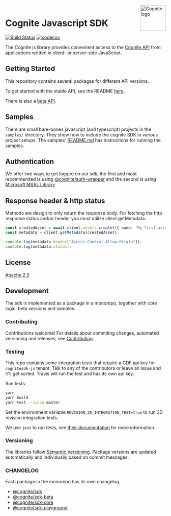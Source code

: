 <a href="https://cognite.com/">
    <img src="./cognite_logo.png" alt="Cognite logo" title="Cognite" align="right" height="80" />
</a>

Cognite Javascript SDK
======================
[![Build Status](https://travis-ci.org/cognitedata/cognite-sdk-js.svg?branch=master)](https://travis-ci.org/cognitedata/cognite-sdk-js)
[![codecov](https://codecov.io/gh/cognitedata/cognite-sdk-js/branch/master/graph/badge.svg)](https://codecov.io/gh/cognitedata/cognite-sdk-js)

The Cognite js library provides convenient access to the [Cognite API](https://doc.cognitedata.com/dev/) from
applications written in client- or server-side JavaScript.

## Getting Started

This repository contains several packages for different API versions.

To get started with the stable API, see the README [here](./packages/stable/README.md).

There is also a [beta API](./packages/beta/README.md).

## Samples

There are small bare-bones javascript (and typescript) projects in the `samples/` directory.
They show how to include the cognite SDK in various project setups.
The samples' [README.md](./samples/README.md) has instructions for running the samples.

## Authentication

We offer two ways to get logged on our sdk, the first and most recommended is using [@cognite/auth-wrapper](./guides/auth-wrapper.md)
and the second is using [Microsoft MSAL Library](./guides/auth-wrapper.md)
## Response header & http status

Methods are design to only return the response body. For fetching the http response status and/or header you must utilize client.getMetadata:

```ts
const createdAsset = await client.assets.create([{ name: 'My first asset' }]);
const metadata = client.getMetadata(createdAsset);

console.log(metadata.header["Access-Control-Allow-Origin"]);
console.log(metadata.status);
```

## License

[Apache 2.0](https://www.apache.org/licenses/LICENSE-2.0)

## Development

The sdk is implemented as a package in a monorepo, together with core logic, beta versions and samples.

### Contributing

Contributions welcome!
For details about commiting changes, automated versioning and releases, see [Contributing](./CONTRIBUTING.md).

### Testing

This repo contains some integration tests that require a CDF api key for `cognitesdk-js` tenant.
Talk to any of the contributors or leave an issue and it'll get sorted.
Travis will run the test and has its own api key.

Run tests:

```bash
yarn
yarn build
yarn test --since master
```

Set the environment variable `REVISION_3D_INTEGRATION_TEST=true` to run 3D revision integration tests.

We use `jest` to run tests, see [their documentation](https://github.com/facebook/jest) for more information.

### Versioning

The libraries follow [Semantic Versioning](https://semver.org/).
Package versions are updated automatically and individually based on commit messages.

### CHANGELOG

Each package in the monorepo has its own changelog.
- [@cognite/sdk](./packages/stable/CHANGELOG.md)
- [@cognite/sdk-beta](./packages/beta/CHANGELOG.md)
- [@cognite/sdk-core](./packages/core/CHANGELOG.md)
- [@cognite/sdk-playground](./packages/playground/CHANGELOG.md)

